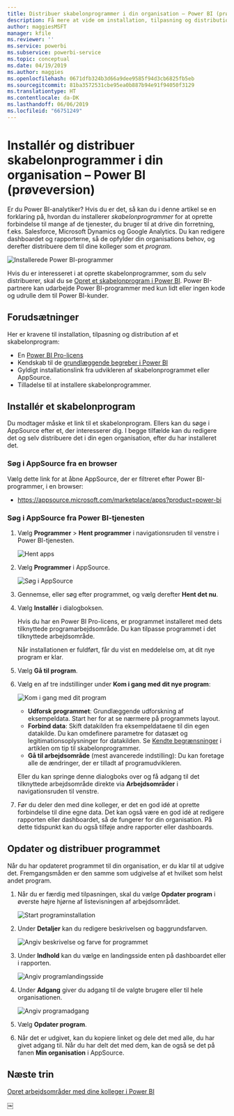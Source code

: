 ```yaml
---
title: Distribuer skabelonprogrammer i din organisation – Power BI (prøveversion)
description: Få mere at vide om installation, tilpasning og distribution af skabelonprogrammer i din organisation i Power BI.
author: maggiesMSFT
manager: kfile
ms.reviewer: ''
ms.service: powerbi
ms.subservice: powerbi-service
ms.topic: conceptual
ms.date: 04/19/2019
ms.author: maggies
ms.openlocfilehash: 0671dfb324b3d66a9dee9585f94d3cb6825fb5eb
ms.sourcegitcommit: 81ba3572531cbe95ea0b887b94e91f94050f3129
ms.translationtype: HT
ms.contentlocale: da-DK
ms.lasthandoff: 06/06/2019
ms.locfileid: "66751249"
---
```

# <a name="install-and-distribute-template-apps-in-your-organization---power-bi-preview"></a>Installér og distribuer skabelonprogrammer i din organisation – Power BI (prøveversion)

Er du Power BI-analytiker? Hvis du er det, så kan du i denne artikel se en forklaring på, hvordan du installerer *skabelonprogrammer* for at oprette forbindelse til mange af de tjenester, du bruger til at drive din forretning, f.eks. Salesforce, Microsoft Dynamics og Google Analytics. Du kan redigere dashboardet og rapporterne, så de opfylder din organisations behov, og derefter distribuere dem til dine kolleger som et *program*. 

![Installerede Power BI-programmer](media/service-template-apps-install-distribute/power-bi-get-apps.png)

Hvis du er interesseret i at oprette skabelonprogrammer, som du selv distribuerer, skal du se [Opret et skabelonprogram i Power BI](service-template-apps-create.md). Power BI-partnere kan udarbejde Power BI-programmer med kun lidt eller ingen kode og udrulle dem til Power BI-kunder. 

## <a name="prerequisites"></a>Forudsætninger  

Her er kravene til installation, tilpasning og distribution af et skabelonprogram: 

- En [Power BI Pro-licens](service-self-service-signup-for-power-bi.md)
- Kendskab til de [grundlæggende begreber i Power BI](service-basic-concepts.md)
- Gyldigt installationslink fra udvikleren af skabelonprogrammet eller AppSource. 
- Tilladelse til at installere skabelonprogrammer. 

## <a name="install-a-template-app"></a>Installér et skabelonprogram

Du modtager måske et link til et skabelonprogram. Ellers kan du søge i AppSource efter et, der interesserer dig. I begge tilfælde kan du redigere det og selv distribuere det i din egen organisation, efter du har installeret det.

### <a name="search-appsource-from-a-browser"></a>Søg i AppSource fra en browser

Vælg dette link for at åbne AppSource, der er filtreret efter Power BI-programmer, i en browser:

- https://appsource.microsoft.com/marketplace/apps?product=power-bi

### <a name="search-appsource-from-the-power-bi-service"></a>Søg i AppSource fra Power BI-tjenesten

1. Vælg **Programmer** > **Hent programmer** i navigationsruden til venstre i Power BI-tjenesten.

    ![Hent apps](media/service-template-apps-install-distribute/power-bi-get-apps-arrow.png)

2. Vælg **Programmer** i AppSource.

    ![Søg i AppSource](media/service-template-apps-install-distribute/power-bi-appsource.png)

3. Gennemse, eller søg efter programmet, og vælg derefter **Hent det nu**.

2. Vælg **Installér** i dialogboksen.

    Hvis du har en Power BI Pro-licens, er programmet installeret med dets tilknyttede programarbejdsområde. Du kan tilpasse programmet i det tilknyttede arbejdsområde.

    Når installationen er fuldført, får du vist en meddelelse om, at dit nye program er klar. 

3. Vælg **Gå til program**.
4. Vælg en af tre indstillinger under **Kom i gang med dit nye program**:

    ![Kom i gang med dit program](media/service-template-apps-create/power-bi-template-app-get-started.png)

    - **Udforsk programmet**: Grundlæggende udforskning af eksempeldata. Start her for at se nærmere på programmets layout. 
    - **Forbind data**: Skift datakilden fra eksempeldataene til din egen datakilde. Du kan omdefinere parametre for datasæt og legitimationsoplysninger for datakilden. Se [Kendte begrænsninger](service-template-apps-tips.md#known-limitations) i artiklen om tip til skabelonprogrammer. 
    - **Gå til arbejdsområde** (mest avancerede indstilling): Du kan foretage alle de ændringer, der er tilladt af programudvikleren.

    Eller du kan springe denne dialogboks over og få adgang til det tilknyttede arbejdsområde direkte via **Arbejdsområder** i navigationsruden til venstre.   
 
5. Før du deler den med dine kolleger, er det en god idé at oprette forbindelse til dine egne data. Det kan også være en god idé at redigere rapporten eller dashboardet, så de fungerer for din organisation. På dette tidspunkt kan du også tilføje andre rapporter eller dashboards.

## <a name="update-and-distribute-the-app"></a>Opdater og distribuer programmet

Når du har opdateret programmet til din organisation, er du klar til at udgive det. Fremgangsmåden er den samme som udgivelse af et hvilket som helst andet program. 

1. Når du er færdig med tilpasningen, skal du vælge **Opdater program** i øverste højre hjørne af listevisningen af arbejdsområdet.  

    ![Start programinstallation](media/service-template-apps-install-distribute/power-bi-start-install-app.png)

2. Under **Detaljer** kan du redigere beskrivelsen og baggrundsfarven.

   ![Angiv beskrivelse og farve for programmet](media/service-template-apps-install-distribute/power-bi-install-app-details.png)

3. Under **Indhold** kan du vælge en landingsside enten på dashboardet eller i rapporten.

   ![Angiv programlandingsside](media/service-template-apps-install-distribute/power-bi-install-app-content.png)

4. Under **Adgang** giver du adgang til de valgte brugere eller til hele organisationen.  

   ![Angiv programadgang](media/service-template-apps-install-distribute/power-bi-install-access.png)

5. Vælg **Opdater program**. 

6. Når det er udgivet, kan du kopiere linket og dele det med alle, du har givet adgang til. Når du har delt det med dem, kan de også se det på fanen **Min organisation** i AppSource.

## <a name="next-steps"></a>Næste trin 

[Opret arbejdsområder med dine kolleger i Power BI](service-create-workspaces.md)





￼ 

 
